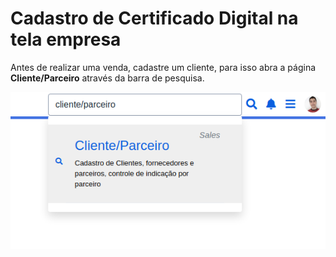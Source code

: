 # Cadastro de Certificado Digital na tela empresa

Antes de realizar uma venda, cadastre um cliente, para isso abra a página **Cliente/Parceiro** através da barra de pesquisa.

![](../../.gitbook/assets/1_cliente_parceiro.png)